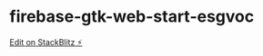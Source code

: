 # firebase-gtk-web-start-esgvoc

[Edit on StackBlitz ⚡️](https://stackblitz.com/edit/firebase-gtk-web-start-esgvoc)